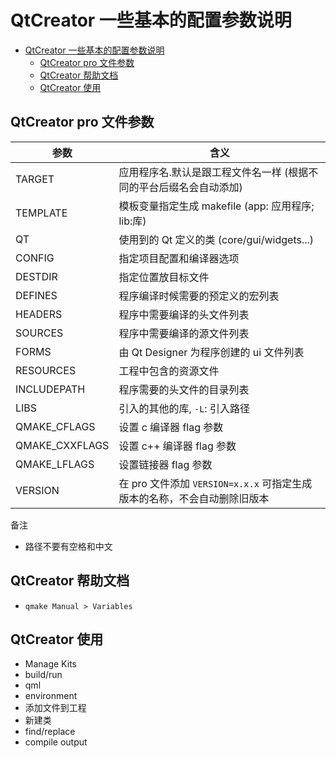 # QtCreator 一些基本的配置参数说明

- [QtCreator 一些基本的配置参数说明](#qtcreator-一些基本的配置参数说明)
  - [QtCreator pro 文件参数](#qtcreator-pro-文件参数)
  - [QtCreator 帮助文档](#qtcreator-帮助文档)
  - [QtCreator 使用](#qtcreator-使用)

## QtCreator pro 文件参数

| 参数 | 含义 |
| --- | --- |
| TARGET        | 应用程序名.默认是跟工程文件名一样 (根据不同的平台后缀名会自动添加) |
| TEMPLATE      | 模板变量指定生成 makefile (app: 应用程序; lib:库) |
| QT            | 使用到的 Qt 定义的类 (core/gui/widgets...) |
| CONFIG        | 指定项目配置和编译器选项 |
| DESTDIR       | 指定位置放目标文件 |
| DEFINES       | 程序编译时候需要的预定义的宏列表 |
| HEADERS       | 程序中需要编译的头文件列表 |
| SOURCES       | 程序中需要编译的源文件列表 |
| FORMS         | 由 Qt Designer 为程序创建的 ui 文件列表 |
| RESOURCES     | 工程中包含的资源文件 |
| INCLUDEPATH   | 程序需要的头文件的目录列表 |
| LIBS          | 引入的其他的库, `-L`: 引入路径 |
| QMAKE_CFLAGS  | 设置 c 编译器 flag 参数 |
| QMAKE_CXXFLAGS | 设置 c++ 编译器 flag 参数 |
| QMAKE_LFLAGS | 设置链接器 flag 参数 |
| VERSION       | 在 pro 文件添加 `VERSION=x.x.x` 可指定生成版本的名称，不会自动删除旧版本 |

备注

- 路径不要有空格和中文

## QtCreator 帮助文档

- `qmake Manual > Variables`

## QtCreator 使用

- Manage Kits
- build/run
- qml
- environment
- 添加文件到工程
- 新建类
- find/replace
- compile output

